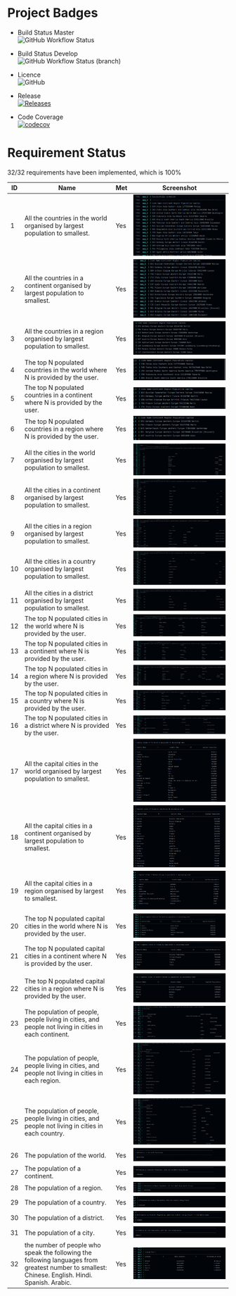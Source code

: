 # Project Badges
* Build Status Master   
![GitHub Workflow Status](https://img.shields.io/github/workflow/status/Dren2112/SEM-Assessment/A%20workflow%20for%20my%20Hello%20World%20App?label=Build%20Master)

* Build Status Develop   
![GitHub Workflow Status (branch)](https://img.shields.io/github/workflow/status/Dren2112/SEM-Assessment/A%20workflow%20for%20my%20Hello%20World%20App/develop?label=Build%20Develop)

* Licence   
![GitHub](https://img.shields.io/github/license/Dren2112/SEM-Assessment)

* Release   
[![Releases](https://img.shields.io/github/release/Dren2112/SEM-Assessment)](https://github.com/Dren2112/SEM-Assessment/releases)

* Code Coverage   
[![codecov](https://codecov.io/gh/d-vermeulen/SEM-Assessment/branch/master/graph/badge.svg?token=TE1NEMD4U5)](https://codecov.io/gh/d-vermeulen/SEM-Assessment)


# Requirement Status
32/32 requirements have been implemented, which is 100%


| ID  | Name | Met | Screenshot |
|-----|------|-----|------------|
| 1 | All the countries in the world organised by largest population to smallest. | Yes | ![](Images/img1.png) |  
| 2 | All the countries in a continent organised by largest population to smallest. | Yes | ![](Images/img2.png) |  
| 3 | All the countries in a region organised by largest population to smallest. | Yes | ![](Images/img3.png) |  
| 4 | The top N populated countries in the world where N is provided by the user. | Yes | ![](Images/img4.png) |  
| 5 | The top N populated countries in a continent where N is provided by the user. | Yes | ![](Images/img30.png) |  
| 6 | The top N populated countries in a region where N is provided by the user. | Yes | ![](Images/img31.png) |  
| 7 | All the cities in the world organised by largest population to smallest. | Yes | ![](Images/img11.png) |  
| 8 | All the cities in a continent organised by largest population to smallest. | Yes | ![](Images/img13.png) |  
| 9 | All the cities in a region organised by largest population to smallest. | Yes | ![](Images/img15.png) |  
| 10 | All the cities in a country organised by largest population to smallest. | Yes | ![](Images/img16.png) |  
| 11 | All the cities in a district organised by largest population to smallest. | Yes | ![](Images/img18.png) |  
| 12 | The top N populated cities in the world where N is provided by the user. | Yes | ![](Images/img12.png) |  
| 13 | The top N populated cities in a continent where N is provided by the user. | Yes | ![](Images/img14.png) |  
| 14 | The top N populated cities in a region where N is provided by the user. | Yes | ![](Images/img32.png) |  
| 15 | The top N populated cities in a country where N is provided by the user. | Yes | ![](Images/img17.png) |  
| 16 | The top N populated cities in a district where N is provided by the user. | Yes | ![](Images/img19.png) |  
| 17 | All the capital cities in the world organised by largest population to smallest. | Yes | ![](Images/img5.png) |  
| 18 | All the capital cities in a continent organised by largest population to smallest. | Yes | ![](Images/img6.png) |  
| 19 | All the capital cities in a region organised by largest to smallest. | Yes | ![](Images/img7.png) |  
| 20 | The top N populated capital cities in the world where N is provided by the user. | Yes | ![](Images/img8.png) |  
| 21 | The top N populated capital cities in a continent where N is provided by the user. | Yes | ![](Images/img9.png) |  
| 22 | The top N populated capital cities in a region where N is provided by the user. | Yes | ![](Images/img10.png) |  
| 23 | The population of people, people living in cities, and people not living in cities in each continent. | Yes | ![](Images/img20.png) |  
| 24 | The population of people, people living in cities, and people not living in cities in each region. | Yes | ![](Images/img22.png) |  
| 25 | The population of people, people living in cities, and people not living in cities in each country. | Yes | ![](Images/img21.png) |  
| 26 | The population of the world. | Yes | ![](Images/img24.png) |  
| 27 | The population of a continent. | Yes | ![](Images/img25.png) |  
| 28 | The population of a region. | Yes | ![](Images/img26.png) |  
| 29 | The population of a country. | Yes | ![](Images/img27.png) |  
| 30 | The population of a district. | Yes | ![](Images/img28.png) |  
| 31 | The population of a city. | Yes | ![](Images/img29.png) |  
| 32 | the number of people who speak the following the following languages from greatest number to smallest: Chinese. English. Hindi. Spanish. Arabic. | Yes | ![](Images/img23.png) |  

